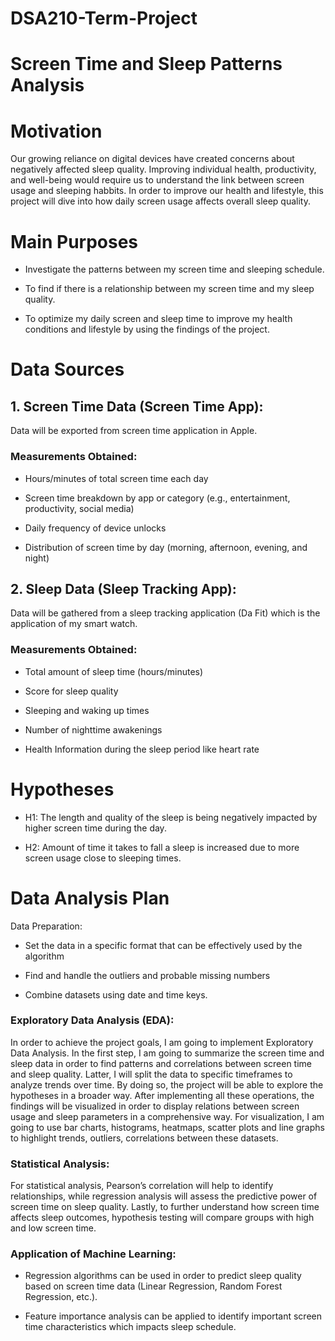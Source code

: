 # DSA210-Term-Project

# Screen Time and Sleep Patterns Analysis

# Motivation

Our growing reliance on digital devices have created concerns about negatively affected sleep quality. Improving individual health, productivity, and well-being would require us to understand the link between screen usage and sleeping habbits. In order to improve our health and lifestyle, this project will dive into how daily screen usage affects overall sleep quality.



# Main Purposes

- Investigate the patterns between my screen time and sleeping schedule.

- To find if there is a relationship between my screen time and my sleep quality.

- To optimize my daily screen and sleep time to improve my health conditions and lifestyle by using the findings of the project.



# Data Sources

## 1. Screen Time Data (Screen Time App):

Data will be exported from screen time application in Apple.



### Measurements Obtained:



- Hours/minutes of total screen time each day

- Screen time breakdown by app or category (e.g., entertainment, productivity, social media)

- Daily frequency of device unlocks

- Distribution of screen time by day (morning, afternoon, evening, and night)



## 2. Sleep Data (Sleep Tracking App):



Data will be gathered from a sleep tracking application (Da Fit) which is the application of my smart watch.



### Measurements Obtained:

- Total amount of sleep time (hours/minutes)

- Score for sleep quality 

- Sleeping and waking up times

- Number of nighttime awakenings

- Health Information during the sleep period like heart rate





# Hypotheses

- H1: The length and quality of the sleep is being negatively impacted by higher screen time during the day.

- H2: Amount of time it takes to fall a sleep is increased due to more screen usage close to sleeping times.



# Data Analysis Plan

Data Preparation:

- Set the data in a specific format that can be effectively used by the algorithm

- Find and handle the outliers and probable missing numbers

- Combine datasets using date and time keys.



### Exploratory Data Analysis (EDA):

In order to achieve the project goals, I am going to implement Exploratory Data Analysis. In the first step, I am going to summarize the screen time and sleep data in order to find patterns and correlations between screen time and sleep quality. Latter, I will split the data to specific timeframes to analyze trends over time. By doing so, the project will be able to explore the hypotheses in a broader way. After implementing all these operations, the findings will be visualized in order to display relations between screen usage and sleep parameters in a comprehensive way. For visualization, I am going to use bar charts, histograms, heatmaps, scatter plots and line graphs to highlight trends, outliers, correlations between these datasets. 



### Statistical Analysis:

For statistical analysis, Pearson’s correlation will help to identify relationships, while regression analysis will assess the predictive power of screen time on sleep quality. Lastly, to further understand how screen time affects sleep outcomes, hypothesis testing will compare groups with high and low screen time.



### Application of Machine Learning:

- Regression algorithms can be used in order to predict sleep quality based on screen time data (Linear Regression, Random Forest Regression, etc.).

- Feature importance analysis can be applied to identify important screen time characteristics which impacts sleep schedule.
